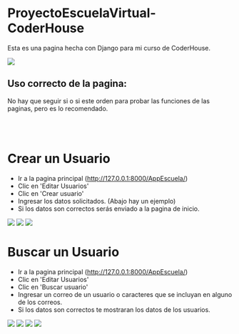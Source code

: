 # ProyectoEscuelaVirtual-CoderHouse
Esta es una pagina hecha con Django para mi curso de CoderHouse.

<img src="https://imgur.com/GLVBahD.png">

## Uso correcto de la pagina:
No hay que seguir si o si este orden para probar las funciones de las paginas, pero es lo recomendado.

<br/>
<br/>

# Crear un Usuario

* Ir a la pagina principal (http://127.0.0.1:8000/AppEscuela/)
* Clic en 'Editar Usuarios'
* Clic en 'Crear usuario'
* Ingresar los datos solicitados. (Abajo hay un ejemplo)
* Si los datos son correctos serás enviado a la pagina de inicio.
<img src="https://imgur.com/vlP1j2b.png">
<img src="https://imgur.com/wQthAQI.png">
<img src="https://imgur.com/r4m7y7H.png">

# Buscar un Usuario
* Ir a la pagina principal (http://127.0.0.1:8000/AppEscuela/)
* Clic en 'Editar Usuarios'
* Clic en 'Buscar usuario'
* Ingresar un correo de un usuario o caracteres que se incluyan en alguno de los correos.
* Si los datos son correctos te mostraran los datos de los usuarios.
<img src="https://imgur.com/vlP1j2b.png">
<img src="https://imgur.com/JqTiCBh.png">
<img src="https://imgur.com/EjmMvg5.png">
<img src="https://imgur.com/35iYl4k.png">
